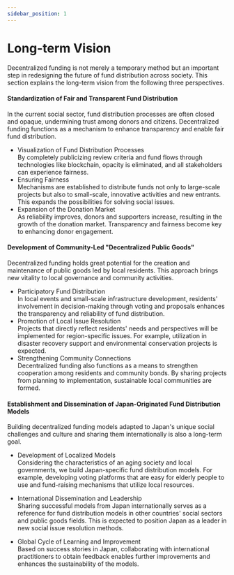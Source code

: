 ```yaml
---
sidebar_position: 1
---
```


# Long-term Vision

Decentralized funding is not merely a temporary method but an important step in redesigning the future of fund distribution across society. This section explains the long-term vision from the following three perspectives.

#### Standardization of Fair and Transparent Fund Distribution

In the current social sector, fund distribution processes are often closed and opaque, undermining trust among donors and citizens. Decentralized funding functions as a mechanism to enhance transparency and enable fair fund distribution.

* Visualization of Fund Distribution Processes\
  By completely publicizing review criteria and fund flows through technologies like blockchain, opacity is eliminated, and all stakeholders can experience fairness.
* Ensuring Fairness\
  Mechanisms are established to distribute funds not only to large-scale projects but also to small-scale, innovative activities and new entrants. This expands the possibilities for solving social issues.
* Expansion of the Donation Market\
  As reliability improves, donors and supporters increase, resulting in the growth of the donation market. Transparency and fairness become key to enhancing donor engagement.

#### Development of Community-Led "Decentralized Public Goods"

Decentralized funding holds great potential for the creation and maintenance of public goods led by local residents. This approach brings new vitality to local governance and community activities.

* Participatory Fund Distribution\
  In local events and small-scale infrastructure development, residents' involvement in decision-making through voting and proposals enhances the transparency and reliability of fund distribution.
* Promotion of Local Issue Resolution\
  Projects that directly reflect residents' needs and perspectives will be implemented for region-specific issues. For example, utilization in disaster recovery support and environmental conservation projects is expected.
* Strengthening Community Connections\
  Decentralized funding also functions as a means to strengthen cooperation among residents and community bonds. By sharing projects from planning to implementation, sustainable local communities are formed.

#### Establishment and Dissemination of Japan-Originated Fund Distribution Models

Building decentralized funding models adapted to Japan's unique social challenges and culture and sharing them internationally is also a long-term goal.

* Development of Localized Models\
  Considering the characteristics of an aging society and local governments, we build Japan-specific fund distribution models. For example, developing voting platforms that are easy for elderly people to use and fund-raising mechanisms that utilize local resources.
* International Dissemination and Leadership\
  Sharing successful models from Japan internationally serves as a reference for fund distribution models in other countries' social sectors and public goods fields. This is expected to position Japan as a leader in new social issue resolution methods.

* Global Cycle of Learning and Improvement\
  Based on success stories in Japan, collaborating with international practitioners to obtain feedback enables further improvements and enhances the sustainability of the models. 